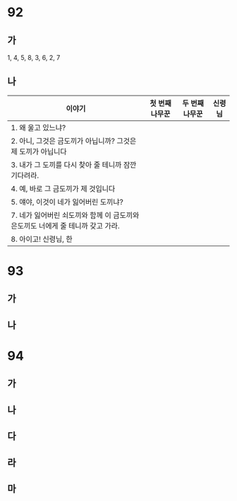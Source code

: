 # 92
## 가
1, 4, 5, 8, 3, 6, 2, 7
## 나
| 이야기                                             | 첫 번째 나무꾼 | 두 번째 나무꾼 | 신령님 |
| ----------------------------------------------- | -------- | -------- | --- |
| 1. 왜 울고 있느냐?                                    |          |          |     |
| 2. 아니, 그것은 금도끼가 아닙니까? 그것은 제 도끼가 아닙니다            |          |          |     |
| 3. 내가 그 도끼를 다시 찾아 줄 테니까 잠깐 기다려라.                |          |          |     |
| 4. 예, 바로 그 금도끼가 제 것입니다                          |          |          |     |
| 5. 얘야, 이것이 네가 잃어버린 도끼냐?                         |          |          |     |
| 7. 네가 잃어버린 쇠도끼와 함께 이 금도끼와 은도끼도 너에게 줄 테니까 갖고 가라. |          |          |     |
| 8. 아이고! 신령님, 한                                  |          |          |     |
# 93
## 가
## 나
# 94
## 가
## 나
## 다
## 라
## 마